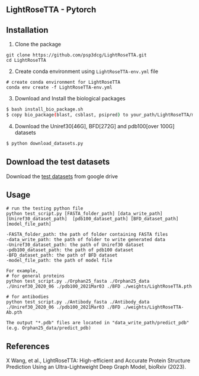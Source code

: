 ## LightRoseTTA - Pytorch

## Installation

1. Clone the package
```
git clone https://github.com/psp3dcg/LightRoseTTA.git
cd LightRoseTTA
```

2. Create conda environment using `LightRoseTTA-env.yml` file
```
# create conda environment for LightRoseTTA
conda env create -f LightRoseTTA-env.yml
```

3. Download and Install the biological packages

```bash
$ bash install_bio_package.sh
$ copy bio_package(blast, csblast, psipred) to your_path/LightRoseTTA/msa_feat

```

4. Download the Uniref30[46G], BFD[272G] and pdb100[over 100G] datasets

```bash
$ python download_datasets.py

```

## Download the test datasets

Download the [test datasets](https://drive.google.com/drive/folders/1n_RgI_OpyPHOEQw7P8K9H01f5guVpxhv?usp=sharing) from google drive



## Usage

```
# run the testing python file
python test_script.py [FASTA_folder_path] [data_write_path] [Uniref30_dataset_path]  [pdb100_dataset_path] [BFD_dataset_path] [model_file_path]
	
-FASTA_folder_path: the path of folder containing FASTA files
-data_write_path: the path of folder to write generated data
-Uniref30_dataset_path: the path of Uniref30 dataset
-pdb100_dataset_path: the path of pdb100 dataset
-BFD_dataset_path: the path of BFD dataset
-model_file_path: the path of model file

For example,
# for general proteins
python test_script.py ./Orphan25_fasta ./Orphan25_data ./Uniref30_2020_06 ./pdb100_2021Mar03 ./BFD ./weights/LightRoseTTA.pth

# for antibodies
python test_script.py ./Antibody_fasta ./Antibody_data ./Uniref30_2020_06 ./pdb100_2021Mar03 ./BFD ./weights/LightRoseTTA-Ab.pth

The output "*.pdb" files are located in "data_write_path/predict_pdb" (e.g. Orphan25_data/predict_pdb)
```

## References

X Wang, et al., LightRoseTTA: High-efficient and Accurate Protein Structure Prediction Using an Ultra-Lightweight Deep Graph Model, bioRxiv (2023).





	
